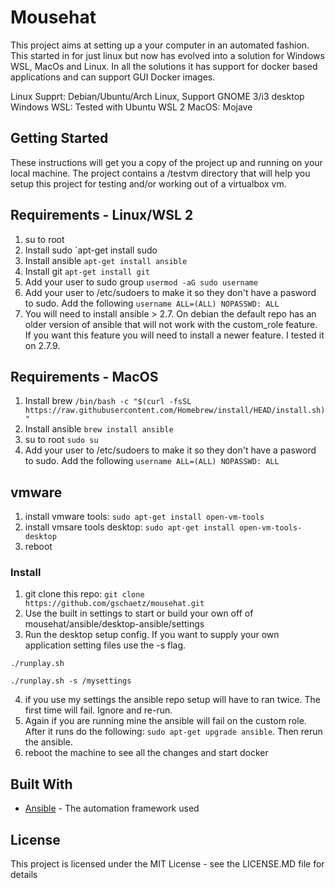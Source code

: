 # Mousehat

This project aims at setting up a your computer in an automated fashion.  This started in for just linux but now has evolved into a solution for Windows WSL, MacOs and Linux.  In all the solutions it has support for docker based applications and can support GUI Docker images.

Linux Supprt: Debian/Ubuntu/Arch Linux, Support GNOME 3/i3 desktop
Windows WSL: Tested with Ubuntu WSL 2
MacOS: Mojave

## Getting Started

These instructions will get you a copy of the project up and running on your local machine. The project contains a /testvm directory that will help you setup this project for testing and/or working out of a virtualbox vm.  

## Requirements - Linux/WSL 2

1) su to root
2) Install sudo `apt-get install sudo
3) Install ansible `apt-get install ansible`
4) Install git `apt-get install git`
4) Add your user to sudo group `usermod -aG sudo username`
5) Add your user to /etc/sudoers to make it so they don't have a pasword to sudo. Add the following `username ALL=(ALL) NOPASSWD: ALL`
6) You will need to install ansible > 2.7.  On debian the default repo has an older version of ansible that will not work with the custom_role feature.  If you want this feature you will need to install a newer feature.  I tested it on 2.7.9.  

## Requirements - MacOS

1) Install brew `/bin/bash -c "$(curl -fsSL https://raw.githubusercontent.com/Homebrew/install/HEAD/install.sh)"`
2) Install ansible `brew install ansible`
3) su to root `sudo su`
4) Add your user to /etc/sudoers to make it so they don't have a pasword to sudo. Add the following `username ALL=(ALL) NOPASSWD: ALL`


## vmware

1) install vmware tools: `sudo apt-get install open-vm-tools`
2) install vmsare tools desktop: `sudo apt-get install open-vm-tools-desktop`
3) reboot

### Install

1) git clone this repo: `git clone https://github.com/gschaetz/mousehat.git`
2) Use the built in settings to start or build your own off of mousehat/ansible/desktop-ansible/settings
3) Run the desktop setup config.  If you want to supply your own application setting files use the -s flag.  
```
./runplay.sh

./runplay.sh -s /mysettings
```
4) if you use my settings the ansible repo setup will have to ran twice.  The first time will fail.  Ignore and re-run.
5) Again if you are running mine the ansible will fail on the custom role.  After it runs do the following: `sudo apt-get upgrade ansible`.  Then rerun the ansible.
6) reboot the machine to see all the changes and start docker


## Built With

* [Ansible](https://www.ansible.com/) - The automation framework used

## License

This project is licensed under the MIT License - see the LICENSE.MD file for details
